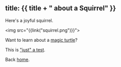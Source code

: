 title: {{ title + " about a Squirrel" }}
---

Here's a joyful squirrel.

<img src="{{link("squirrel.png")}}">

Want to learn about a [magic turtle]({{link("magic-turtle")}})?

This is ["just" a test]({{link("just_a_test")}}).

Back [home](..).
